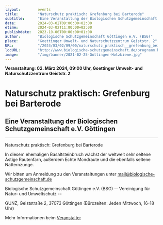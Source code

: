 ```yaml
---
layout:        events
title:         "Naturschutz praktisch: Grefenburg bei Barterode"
subtitle:      "Eine Veranstaltung der Biologischen Schutzgemeinschaft e.V. Göttingen"
date:          2024-03-02T09:00:00+02:00
etime:         2024-03-02T11:00:00+02:00
publishdate:   2023-10-06T00:00:00+01:00
author:        "Biologische Schutzgemeinschaft Göttingen e.V. (BSG)"
place:         "Goettinger Umwelt- und Naturschutzzentrum Geiststr. 2"
URL:           "/2024/03/02/09/00/naturschutz_praktisch__grefenburg_bei_barterode"
locURL:        "http://www.biologische-schutzgemeinschaft.de/programm.html"
image:         "/img/banner/2021-02-25-Göttingen-Holzbiene.jpg"
---
```


**Veranstaltung: 02. März 2024, 09:00 Uhr, Goettinger Umwelt- und Naturschutzzentrum Geiststr. 2**

Naturschutz praktisch: Grefenburg bei Barterode
===========

Eine Veranstaltung der Biologischen Schutzgemeinschaft e.V. Göttingen
-----------

-------------

Naturschutz praktisch: Grefenburg bei Barterode

In diesem ehemaligen Basaltsteinbruch wächst der weltweit sehr seltene Ästige Rautenfarn, außerdem Echte Mondraute und die ebenfalls seltene Natternzunge.


Wir bitten um Anmeldung zu den Veranstaltungen unter mail@biologische-schutzgemeinschaft.de

Biologische Schutzgemeinschaft Göttingen e.V. (BSG)
-- Vereinigung für Natur- und Umweltschutz --

GUNZ, Geiststraße 2, 37073 Göttingen (Bürozeiten: Jeden Mittwoch, 16-18 Uhr)


Mehr Informationen beim [Veranstalter](http://www.biologische-schutzgemeinschaft.de/programm.html)
